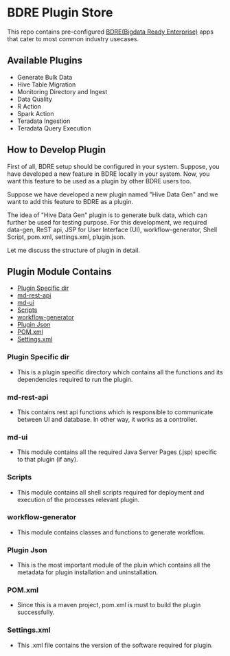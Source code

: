 # BDRE Plugin Store
This repo contains pre-configured [BDRE(Bigdata Ready Enterprise)](https://github.com/WiproOpenSourcePractice/openbdre/blob/predevelop/README.md) apps that cater to most common industry usecases.
## Available Plugins
 - Generate Bulk Data
 - Hive Table Migration
 - Monitoring Directory and Ingest
 - Data Quality
 - R Action
 - Spark Action
 - Teradata Ingestion
 - Teradata Query Execution

## How to Develop Plugin
 First of all, BDRE setup should be configured in your system. Suppose, you have developed a new feature in BDRE locally in your system. Now, you want this feature to be used as a plugin by other BDRE users too. 
 
 Suppose we have developed a new plugin named "Hive Data Gen" and we want to add this feature to BDRE as a plugin.
 
 The idea of "Hive Data Gen" plugin is to generate bulk data, which can further be used for testing purpose. For this development, we required  data-gen, ReST api, JSP for User Interface (UI), workflow-generator, Shell Script, pom.xml, settings.xml, plugin.json.
 
 Let me discuss the structure of plugin in detail.
 
## Plugin Module Contains

 - [Plugin Specific dir](#plugin-specific-dir)
 - [md-rest-api](#md-rest-api)
 - [md-ui](#md-ui)
 - [Scripts](#scripts)
 - [workflow-generator](#workflow-generator)
 - [Plugin Json](#plugin-json)
 - [POM.xml](#pomxml)
 - [Settings.xml](#settingsxml)

### Plugin Specific dir

- This is a plugin specific directory which contains all the functions and its dependencies required to run the plugin. 

### md-rest-api

- This contains rest api functions which is responsible to communicate between UI and database. In other way, it works as a controller.

### md-ui

- This module contains all the required Java Server Pages (.jsp) specific to that plugin (if any).

### Scripts

- This module contains all shell scripts required for deployment and execution of the processes relevant plugin.

### workflow-generator

- This module contains classes and functions to generate workflow.

### Plugin Json

- This is the most important module of the pluin which contains all the metadata for plugin installation and uninstallation.

### POM.xml

- Since this is a maven project, pom.xml is must to build the plugin successfully.

### Settings.xml

- This .xml file contains the version of the software required for plugin.
